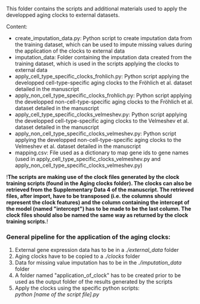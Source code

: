 This folder contains the scripts and additional materials used to apply the developped aging clocks to external datasets.

Content:
* create_imputation_data.py: Python script to create imputation data from the training dataset, which can be used to impute missing values during the application of the clocks to external data
* imputation_data: Folder containing the imputation data created from the training dataset, which is used in the scripts applying the clocks to external data
* apply_cell_type_specific_clocks_frohlich.py: Python script applying the developped cell-type-specific aging clocks to the Fröhlich et al. dataset detailed in the manuscript
* apply_non_cell_type_specific_clocks_frohlich.py: Python script applying the developped non-cell-type-specific aging clocks to the Fröhlich et al. dataset detailed in the manuscript
* apply_cell_type_specific_clocks_velmeshev.py: Python script applying the developped cell-type-specific aging clocks to the Velmeshev et al. dataset detailed in the manuscript
* apply_non_cell_type_specific_clocks_velmeshev.py: Python script applying the developped non-cell-type-specific aging clocks to the Velmeshev et al. dataset detailed in the manuscript
* mapping.csv: File used as a dictionary to map gene ids to gene names (used in apply_cell_type_specific_clocks_velmeshev.py and apply_non_cell_type_specific_clocks_velmeshev.py)

!**The scripts are making use of the clock files generated by the clock training scripts (found in the Aging clocks folder). The clocks can also be retrieved from the Supplementary Data 4 of the manuscript. The retrieved files, after import, have to be transposed (i.e. the columns should represent the clock features) and the column containing the intercept of the model (named "intercept") has to be made to be the last column. The clock files should also be named the same way as returned by the clock training scripts.**!

### General pipeline for the application of the aging clocks:
1. External gene expression data has to be in a *./external_data* folder
2. Aging clocks have to be copied to a *./clocks* folder
3. Data for missing value imputation has to be in the *./imputation_data* folder
4. A folder named "application_of_clock" has to be created prior to be used as the output folder of the results generated by the scripts
5. Apply the clocks using the specific python scripts: <br />
*python [name of the script file].py*
